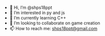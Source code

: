 - 👋 Hi, I’m @shps18ppt
- 👀 I’m interested in py and js
- 🌱 I’m currently learning C++
- 💞️ I’m looking to collaborate on game creation
- 📫 How to reach me: shps18ppt@gmail.com


